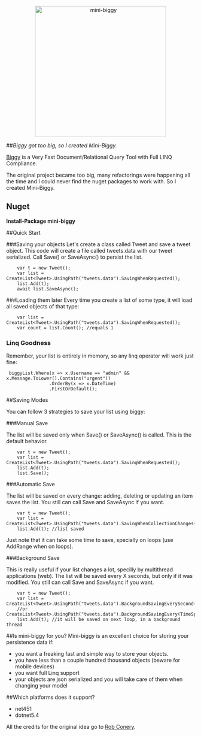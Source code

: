 <p align="center">
  <img src="https://github.com/mini-biggy/mini-biggy/blob/master/Assets/mini_biggy.png" width="350px" alt="mini-biggy" />
</p>

##*Biggy got too big, so I created Mini-Biggy.*

[Biggy](https://github.com/robconery/biggy) is a Very Fast Document/Relational Query Tool with Full LINQ Compliance. 

The original project became too big, many refactorings were happening all the time and I could never find the nuget packages to work with. So I created Mini-Biggy.

## Nuget
**Install-Package mini-biggy**

##Quick Start

###Saving your objects
Let's create a class called Tweet and save a tweet object.
This code will create a file called tweets.data with our tweet serialized. Call Save() or SaveAsync() to persist the list.
```
    var t = new Tweet();
    var list = CreateList<Tweet>.UsingPath("tweets.data").SavingWhenRequested();
    list.Add(t);
    await list.SaveAsync();
```

###Loading them later
Every time you create a list of some type, it will load all saved objects of that type:
```
    var list = CreateList<Tweet>.UsingPath("tweets.data").SavingWhenRequested();
    var count = list.Count(); //equals 1
```

### Linq Goodness

Remember, your list is entirely in memory, so any linq operator will work just fine:

```
 biggyList.Where(x => x.Username == "admin" && x.Message.ToLower().Contains("urgent"))
                .OrderBy(x => x.DateTime)
                .FirstOrDefault();
```

##Saving Modes

You can follow 3 strategies to save your list using biggy:

###Manual Save

The list will be saved only when Save() or SaveAsync() is called. This is the default behavior.

```
    var t = new Tweet();
    var list = CreateList<Tweet>.UsingPath("tweets.data").SavingWhenRequested();
    list.Add(t);
    list.Save();
```

###Automatic Save

The list will be saved on every change: adding, deleting or updating an item saves the list. You still can call Save and SaveAsync if you want.

```
    var t = new Tweet();
    var list = CreateList<Tweet>.UsingPath("tweets.data").SavingWhenCollectionChanges();
    list.Add(t); //list saved
```

Just note that it can take some time to save, specially on loops (use AddRange when on loops).

###Background Save

This is really useful if your list changes a lot, specilly by multithread applications (web). The list will be saved every X seconds, but only if it was modified. You still can call Save and SaveAsync if you want.

```
    var t = new Tweet();
    var list = CreateList<Tweet>.UsingPath("tweets.data").BackgroundSavingEverySecond();
    //or CreateList<Tweet>.UsingPath("tweets.data").BackgroundSavingEvery(TimeSpan.FromSeconds(5));
    list.Add(t); //it will be saved on next loop, in a background thread
```

##Is mini-biggy for you?
Mini-biggy is an excellent choice for storing your persistence data if:

 - you want a freaking fast and simple way to store your objects.
 - you have less than a couple hundred thousand objects (beware for mobile devices)
 - you want full Linq support 
 - your objects are json serialized and you will take care of them when changing your model

##Which platforms does it support?
 - net451
 - dotnet5.4



All the credits for the original idea go to [Rob Conery](https://github.com/robconery).
